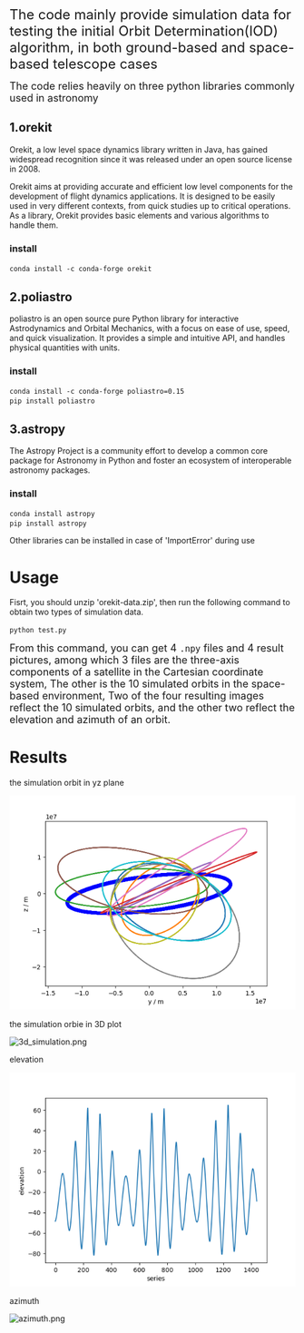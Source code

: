 <font size=5>The code mainly provide simulation data for testing the initial Orbit Determination(IOD) algorithm, in both ground-based and space-based telescope cases</font>

<font size=4>The code relies heavily on three python libraries commonly used in astronomy</font>

## 1.orekit

Orekit, a low level space dynamics library written in Java, has gained widespread recognition since it was released under an open source license in 2008.

Orekit aims at providing accurate and efficient low level components for the development of flight dynamics applications. It is designed to be easily used in very different contexts, from quick studies up to critical operations. As a library, Orekit provides basic elements and various algorithms to handle them.

###  install

`conda install -c conda-forge orekit`

## 2.poliastro

poliastro is an open source pure Python library for interactive Astrodynamics and Orbital Mechanics, with a focus on ease of use, speed, and quick visualization. It provides a simple and intuitive API, and handles physical quantities with units.

### install

`conda install -c conda-forge poliastro=0.15`\
`pip install poliastro`

## 3.astropy

The Astropy Project is a community effort to develop a common core package for Astronomy in Python and foster an ecosystem of interoperable astronomy packages.

### install

`conda install astropy`\
`pip install astropy`

Other libraries can be installed in case of 'ImportError' during use

# Usage

Fisrt, you should unzip 'orekit-data.zip', then run the following command to obtain two types of simulation data.

`python test.py`

<font size=4>From this command, you can get 4 `.npy` files and 4 result pictures, among which 3 files are the three-axis components of a satellite in the Cartesian coordinate system, The other is the 10 simulated orbits in the space-based environment, Two of the four resulting images reflect the 10 simulated orbits, and the other two reflect the elevation and azimuth of an orbit.</font>


# Results

the simulation orbit in yz plane

![yz_plane.png](yz_plane.png)

the simulation orbie in 3D plot

![3d_simulation.png](attachment:3d_simulation.png)

elevation

![elevation.png](elevation.png)

azimuth

![azimuth.png](azimuth.png)

